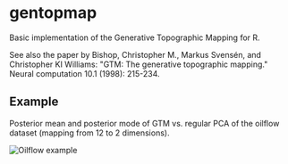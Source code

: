 # gentopmap

Basic implementation of the Generative Topographic Mapping for R.

See also the paper by Bishop, Christopher M., Markus Svensén, and Christopher
KI Williams: "GTM: The generative topographic mapping." Neural computation 10.1
(1998): 215-234.

## Example

Posterior mean and posterior mode of GTM vs. regular PCA of the oilflow dataset
(mapping from 12 to 2 dimensions).

![Oilflow example](http://spirit.handiplan.de/gentopmap/gentopmap.jpg)
